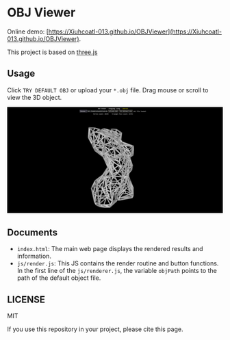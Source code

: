 # OBJ Viewer

Online demo: [https://Xiuhcoatl-013.github.io/OBJViewer](https://Xiuhcoatl-013.github.io/OBJViewer). 

This project is based on [three.js](https://github.com/mrdoob/three.js)

## Usage

Click `TRY DEFAULT OBJ` or upload your `*.obj` file. Drag mouse or scroll to view the 3D object. 

![](screenshot.png)

## Documents
- `index.html`: The main web page displays the rendered results and information.
- `js/render.js`: This JS contains the render routine and button functions. In the first line of the  `js/renderer.js`, the variable `objPath` points to the path of the default object file.

## LICENSE
MIT

If you use this repository in your project, please cite this page.